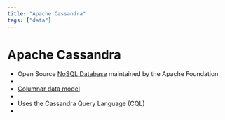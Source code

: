 ```yaml
---
title: "Apache Cassandra"
tags: ["data"]
---
```


# Apache Cassandra

- Open Source [NoSQL Database][nosql] maintained by the Apache Foundation
-
- [Columnar data model][columnar]
-
- Uses the Cassandra Query Language (CQL)
-
[nosql]: ./nonrelational_database.md
[columnar]: ./columnar_data_model.md

